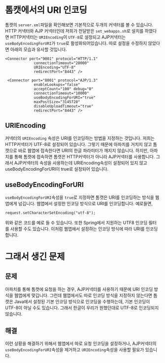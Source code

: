 # 톰캣에서의 URI 인코딩
톰캣의 `server.xml`파일을 확인해보면 기본적으로 두개의 커넥터를 볼 수 있습니다. HTTP 커넥터와 AJP 커넥터인데 저희가 전달받은 `set_webapps.sh`로 설치를 하였다면 HTTP커넥터는 `URIEncoding`이 `UTF-8`로 설정되고 AJP커넥터는 `useBodyEncodingForURI`가 `true`로 활성화되어있습니다. 따로 설정을 수정하지 않았다면 아래의 모습과 유사할 것입니다.

```
<Connector port="9001" protocol="HTTP/1.1"
             connectionTimeout="20000"
             URIEncoding="UTF-8"
             redirectPort="8443" />

 <Connector port="8001" protocol="AJP/1.3"
             enableLookups="false"
             acceptCount="100" debug="0"
             connectionTimeout="10000"
             useBodyEncodingForURI="true"
             maxPostSize="3145728"
             disableUploadTimeout="true"
             redirectPort="8443" />
```
## URIEncoding
커넥터의 `URIEncoding` 속성은 URI를 인코딩하는 방법을 지정하는 것입니다. 저희는 HTTP커넥터가 UTF-8로 설정되어 있습니다. 그렇기 때문에 아파치를 거치지 않고 톰캣으로 바로 웹앱에 접속한다면 URI의 한글 파라미터가 깨지지 않습니다.
하지만, 아파치를 통해 톰캣에 접속하면 톰캣은 HTTP커넥터가 아니라 AJP커넥터를 사용합니다. 그래서 AJP커넥터의 속성을 사용하는데 URIEncoding속성이 설정되어 있지 않고 useBodyEncodingForURI이 true로 설정되어 있습니다.

## useBodyEncodingForURI
`useBodyEncodingForURI`속성을 `true`로 지정하면 톰캣은 URI를 인코딩하는 방식을 웹앱에게 넘깁니다. 웹앱에서 설정한 인코딩 방식으로 URI를 인코딩합니다. 예로들면,

```
request.setCharacterSetEncoding("utf-8");
```
위와 같은 코드를 예로 들 수 있습니다. 또한 Spring에서 지원하는 UTF8 인코딩 필터를 사용할 수도 있습니다. 이처럼 웹앱에서 설정하는 인코딩 방식에 따라 URI를 인코딩합니다.

# 그래서 생긴 문제
## 문제
아파치를 통해 톰캣에 요청을 하는 경우, AJP커넥터를 사용하기 때문에 URI 인코딩 방식을 웹앱에게 맞깁니다. 그런데 웹앱에서도 따로 인코딩 방식을 지정하지 않는다면 톰캣은 Java에서 설정된 기본 인코딩 방식으로 인코딩을 수행하는데, 기본 인코딩이 UTF-8이 아닐 수도 있습니다. 그래서 한글이 우리가 원했던대로 UTF-8로 인코딩되지 않습니다.

## 해결
이런 상황을 해결하기 위해서 웹앱에서 따로 요청 인코딩을 설정하거나, AJP커넥터의 `useBodyEncodingForURI`속성을 제거하고 `URIEncoding`속성을 사용할 필요가 있습니다.
